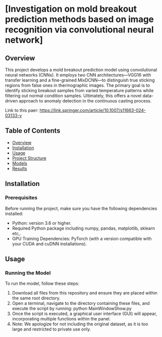 # [Investigation on mold breakout prediction methods based on image recognition via convolutional neural network]

## Overview
This project develops a mold breakout prediction model using convolutional neural networks (CNNs). It employs two CNN architectures—VGG16 with transfer learning and a fine-grained MixDCNN—to distinguish true sticking regions from false ones in thermographic images. The primary goal is to identify sticking breakout samples from varied temperature patterns while filtering out normal condition samples. Ultimately, this offers a novel data-driven approach to anomaly detection in the continuous casting process. 

Link to this paer: https://link.springer.com/article/10.1007/s11663-024-03133-y

## Table of Contents
- [Overview](#overview)
- [Installation](#installation)
- [Usage](#usage)
- [Project Structure](#project-structure)
- [Models](#models)
- [Results](#results)

## Installation
### Prerequisites
Before running the project, make sure you have the following dependencies installed:

- Python: version 3.6 or higher.
- Required Python package including numpy, pandas, matplotlib, sklearn etc,.
- GPU Training Dependencies: PyTorch (with a version compatible with your CUDA and cuDNN installations).

## Usage
### Running the Model 
To run the model, follow these steps:

1. Download all files from this repository and ensure they are placed within the same root directory.
2. Open a terminal, navigate to the directory containing these files, and execute the script by running: python MainWindowShow.py
3. Once the script is executed, a graphical user interface (GUI) will appear, incorporating multiple functions within the panel.
4. Note: We apologize for not including the original dataset, as it is too large and restricted to private use only.
